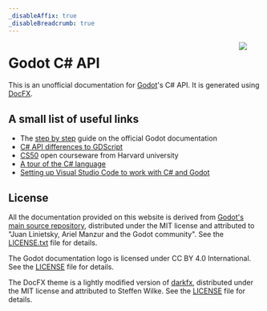 ```yaml
---
_disableAffix: true
_disableBreadcrumb: true
---
```


<img src="~/images/documentation_logo.svg" style="float: right; margin: 0 2em 0 4em;" />

# Godot C# API

This is an unofficial documentation for [Godot](https://godotengine.org/)'s C# API. It is generated using [DocFX](https://dotnet.github.io/docfx/).

## A small list of useful links

- The [step by step](https://docs.godotengine.org/en/stable/getting_started/step_by_step/index.html) guide on the official Godot documentation
- [C# API differences to GDScript](https://docs.godotengine.org/en/stable/getting_started/scripting/c_sharp/c_sharp_differences.html)
- [CS50](https://cs50.harvard.edu/x/2021/) open courseware from Harvard university
- [A tour of the C# language](https://docs.microsoft.com/en-us/dotnet/csharp/tour-of-csharp/)
- [Setting up Visual Studio Code to work with C# and Godot](https://gist.github.com/paulloz/30ae499c1fc580a2f3ab9ecebe80d9ba)

## License

All the documentation provided on this website is derived from [Godot's main source repository](https://github.com/godotengine/godot), distributed under the MIT license and attributed to "Juan Linietsky, Ariel Manzur and the Godot community". See the [LICENSE.txt](https://github.com/godotengine/godot-docs/blob/master/LICENSE.txt) file for details.

The Godot documentation logo is licensed under CC BY 4.0 International. See the [LICENSE](https://github.com/godotengine/godot-design/blob/master/LICENSE) file for details.  

The DocFX theme is a lightly modified version of [darkfx](https://github.com/steffen-wilke/darkfx), distributed under the MIT license and attributed to Steffen Wilke. See the [LICENSE](https://github.com/steffen-wilke/darkfx/blob/master/LICENSE) file for details.